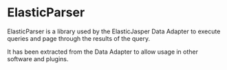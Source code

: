 ElasticParser
=============

ElasticParser is a library used by the ElasticJasper Data Adapter to execute queries and page through the results of the query.

It has been extracted from the Data Adapter to allow usage in other software and plugins.


